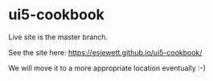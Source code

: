 # ui5-cookbook

Live site is the master branch.

See the site here: https://esjewett.github.io/ui5-cookbook/

We will move it to a more appropriate location eventually :-)
